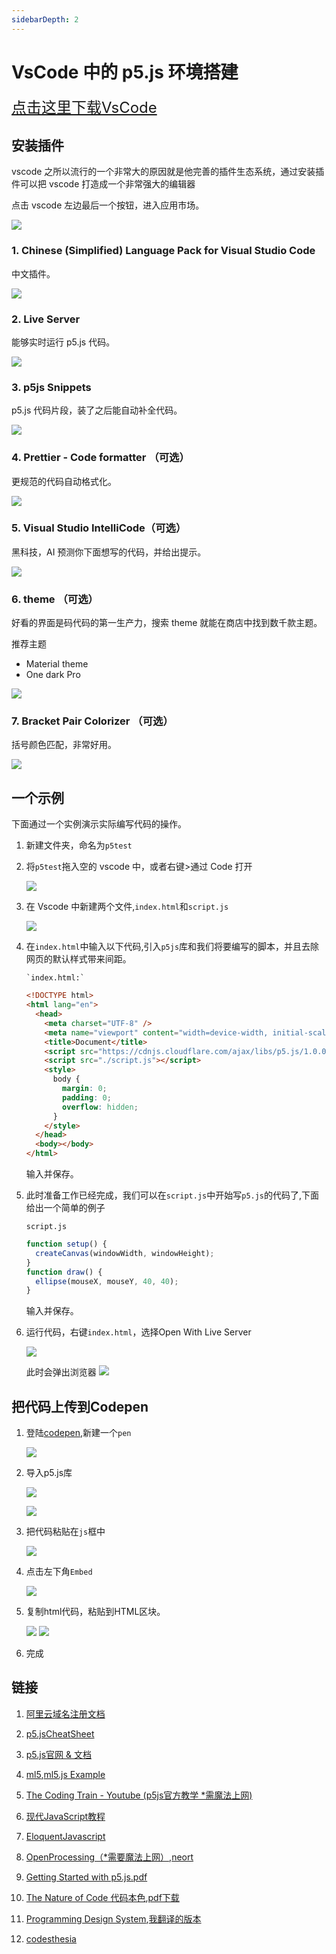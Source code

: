 ```yaml
---
sidebarDepth: 2
---
```


# VsCode 中的 p5.js 环境搭建

<font size=5><a href="https://code.visualstudio.com/">点击这里下载VsCode</a></font>

## 安装插件

vscode 之所以流行的一个非常大的原因就是他完善的插件生态系统，通过安装插件可以把 vscode 打造成一个非常强大的编辑器

点击 vscode 左边最后一个按钮，进入应用市场。

![](http://pic.drafff.art//drafff/20200323140405.png)

### 1. Chinese (Simplified) Language Pack for Visual Studio Code

中文插件。

![](http://pic.drafff.art//drafff/20200323140613.png)

### 2. Live Server

能够实时运行 p5.js 代码。

![](http://pic.drafff.art//drafff/20200323141438.png)

### 3. p5js Snippets

p5.js 代码片段，装了之后能自动补全代码。

![](http://pic.drafff.art//drafff/20200323141959.png)

### 4. Prettier - Code formatter （可选）

更规范的代码自动格式化。

![](http://pic.drafff.art//drafff/20200323142154.png)

### 5. Visual Studio IntelliCode（可选）

黑科技，AI 预测你下面想写的代码，并给出提示。

![](http://pic.drafff.art//drafff/20200323144318.png)

### 6. theme （可选）

好看的界面是码代码的第一生产力，搜索 theme 就能在商店中找到数千款主题。

推荐主题

- Material theme
- One dark Pro

![](http://pic.drafff.art//drafff/20200323142327.png)

### 7. Bracket Pair Colorizer （可选）

括号颜色匹配，非常好用。

![](http://pic.drafff.art//drafff/20200323150618.png)

## 一个示例

下面通过一个实例演示实际编写代码的操作。

1.  新建文件夹，命名为`p5test`

2.  将`p5test`拖入空的 vscode 中，或者右键>通过 Code 打开

    ![](http://pic.drafff.art//drafff/20200323145534.png)

3.  在 Vscode 中新建两个文件,`index.html`和`script.js`

    ![](http://pic.drafff.art//drafff/20200323145725.png)

4.  在`index.html`中输入以下代码,引入`p5js`库和我们将要编写的脚本，并且去除网页的默认样式带来间距。

        `index.html:`

    ```html
    <!DOCTYPE html>
    <html lang="en">
      <head>
        <meta charset="UTF-8" />
        <meta name="viewport" content="width=device-width, initial-scale=1.0" />
        <title>Document</title>
        <script src="https://cdnjs.cloudflare.com/ajax/libs/p5.js/1.0.0/p5.min.js"></script>
        <script src="./script.js"></script>
        <style>
          body {
            margin: 0;
            padding: 0;
            overflow: hidden;
          }
        </style>
      </head>
      <body></body>
    </html>
    ```
    输入并保存。

5.  此时准备工作已经完成，我们可以在`script.js`中开始写`p5.js`的代码了,下面给出一个简单的例子

    `script.js`

    ```javascript
    function setup() {
      createCanvas(windowWidth, windowHeight);
    }
    function draw() {
      ellipse(mouseX, mouseY, 40, 40);
    }
    ```

    输入并保存。

6. 运行代码，右键`index.html`，选择Open With Live Server

    ![](http://pic.drafff.art//drafff/20200323152604.png)

    此时会弹出浏览器
    ![](http://pic.drafff.art//drafff/20200323152232.png)


## 把代码上传到Codepen
1. 登陆[codepen](https://codepen.io),新建一个`pen`

    ![](http://pic.drafff.art//drafff/20200318224514.png)

2. 导入p5.js库

    ![](http://pic.drafff.art//drafff/20200318224701.png)

    ![](http://pic.drafff.art//drafff/20200318224746.png)

3. 把代码粘贴在`js`框中

    ![](http://pic.drafff.art//drafff/20200318224958.png)

4. 点击左下角`Embed`

    ![](http://pic.drafff.art//drafff/20200318225025.png)

5. 复制html代码，粘贴到HTML区块。

    ![](http://pic.drafff.art//drafff/20200318225127.png)
    ![](http://pic.drafff.art//drafff/20200323162326.png)

6. 完成



## 链接

1. [阿里云域名注册文档](https://help.aliyun.com/product/35473.html?spm=a2c4g.750001.list.90.4cc17b13wo6dYw)

2. [p5.jsCheatSheet](https://drafff.art/p5js-cheatsheet-forartists/)

2. [p5.js官网 & 文档](https://p5js.org/)

3. [ml5](https://ml5js.org/),[ml5.js Example](https://ml5js.github.io/ml5-examples/public/)

3. [The Coding Train - Youtube (p5js官方教学 *需魔法上网)](https://www.youtube.com/channel/UCvjgXvBlbQiydffZU7m1_aw)

4. [现代JavaScript教程](https://zh.javascript.info/)

5. [EloquentJavascript](https://eloquentjavascript.net/)

6. [OpenProcessing（*需要魔法上网）](https://www.openprocessing.org/),[neort](https://neort.io/)

7. [Getting Started with p5.js.pdf](https://www.lanzous.com/iakek0j)

8. [The Nature of Code 代码本色](https://natureofcode.com/book/),[pdf下载](https://www.lanzous.com/iakexli)

9. [Programming Design System](https://www.runemadsen.com/syllabi/programming-design-systems/),[我翻译的版本](https://drafff.art/tags/%E7%BC%96%E7%A8%8B%E8%AE%BE%E8%AE%A1%E7%B3%BB%E7%BB%9F/)

10. [codesthesia](https://codesthesia.net/p5graphics/)